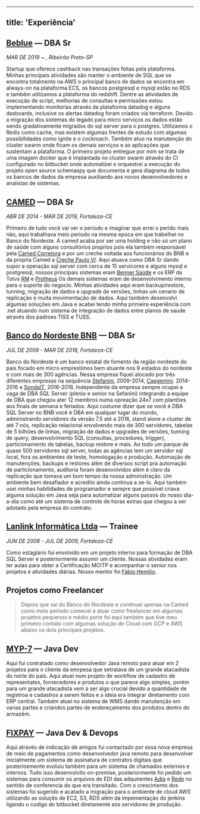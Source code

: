 ---
title: 'Experiência'
------

## [Beblue](https://www.beblue.com.br/) — DBA Sr
*MAR DE 2019 ~ , Ribeirão Preto-SP*

Startup que oferece cashback nas transações feitas pela plataforma. Minhas principais atividades são manter o ambiente de SQL que se encontra totalmente na AWS o principal banco de dados se encontra em always-on na plataforma ECS, os bancos postgresql e mysql estão no RDS e também utilizamos a plataforma do redshift. Dentre as atividades de execução de script, melhorias de consultas e permissões estou implementando monitorias através da plataforma datadog e alguns dasboards, inclusive os alertas datadog foram criados via terraform. Devido a migração dos sistemas do legado para micro serviços os dados estão sendo gradativamente migrados do sql server para o postgres. Utilizamos o Redis como cache, mas existem algumas frentes de estudo com algumas possibilidades como ignite e o cockroach. Também atuo na manutenção do cluster swarm onde ficam os demais serviços e as aplicações que sustentam a plataforma.
O primeiro projeto entregue por mim se trata de uma imagem docker que é implantada no cluster swarm através do CI configurado no bitbucket onde automatizei e orquestrei  a execução do projeto open source schemaspy que documenta e gera diagrama de todos os bancos de dados da empresa auxiliando aos novos desenvolvedores e analistas de sistemas.

## [CAMED](https://www.camed.com.br/PortalCamed/) — DBA Sr
*ABR DE 2014 - MAR DE 2019, Fortaleza-CE*

Primeiro de tudo você vai ver o periodo e imaginar que errei o perido mais não, aqui trabalhava meio periodo na mesma epoca em que trabelhei no Banco do Nordeste. A camed acaba por ser uma holding e não só um plano de saúde com alguns consultórios proprios pois ela também responsável pela [Camed Corretora](http://www.camedseguros.com.br/) e por um creche voltada aos funcionários do BNB e da propria Camed a [Creche Paulo VI](https://www.camed.com.br/PortalCamed/tag/creche-paulo-vi/).
Aqui atuava como DBA Sr dando supor a operação sql server com cerca de 15 servicores e alguns mysql e postgresql, nossos principais sistemas eram [Benner Saúde](https://www4.benner.com.br/solucoes-para-reducao-de-custos/terceirizacao-de-servicos/area-da-saude) e os ERP da Totvs [RM](https://www.totvs.com/blog/rm-totvs/) e [Protheus](https://www.totvs.com/sistema-de-gestao/?utm_campaign=totvs_conversao_sql&utm_source=ppc&utm_medium=google_search&utm_content=ad_text_linha_produto_protheus_v2&utm_term=totvs%20protheus&hsa_tgt=kwd-22906999271&hsa_src=g&hsa_acc=5745705588&hsa_cam=1596798386&hsa_grp=61487630398&hsa_mt=e&hsa_kw=totvs%20protheus&hsa_net=adwords&hsa_ver=3&hsa_ad=323306954110&gclid=EAIaIQobChMIw46EmoLZ5gIVhYORCh0ovgdDEAAYASAAEgKZSPD_BwE) Os demais sistemas eram de desenvolvimento interno para o suporte do negocio. Minhas atividades aqui eram backup/restore, tunning, migração de dados e upgrade de versões, tinhas um cenario de replicação e muita movimentação de dados. Aqui também desenvolvi algumas soluções em Java e acabei tendo minha primeira experiência com .net atuando num sistema de integração de dados entre planos de saude através dos padroes TISS e TUSS.


## [Banco do Nordeste BNB](https://www.bnb.gov.br/) — DBA Sr
*JUL DE 2009 - MAR DE 2018, Fortaleza-CE*

Banco do Nordeste é um banco estatal de fomento da região nordeste do país focado em micro emprestimos bem atuante nos 9 estados do nordeste e com mais de 300 agências. Nessa empresa fiquei alocado por três diferentes empresas na sequência [Stefanini](https://stefanini.com/pt-br), 2009-2014, [Capgemini](https://www.capgemini.com/br-pt/). 2014-2016 e [SondaIT](https://www.sonda.com/pt-br/), 2016-2018. Independente da empresa sempre ocupei a vaga de DBA SQL Server (plenio e senior na Sefanini) integrando a equipe de DBA que chegou ater 12 membros numa opreação 24x7 com plantões aos finais de semana e feriados.
Aqui costume dizer que se você é DBA SQL Server no BNB você é DBA em qualquer lugar do mundo, administrando servidores da versão 7.5 até a 2016, stand alone e cluster de até 7 nós, replicação relacional envolvendo mais de 300 servidores, tabelas de 5 bilhões de linhas, migração de dados e upgrades de versões, tunning de query, desenvolvimento SQL (consultas, procedures, trigger), particionamento de tabelas, backup restore e mais. Ao todo um parque de quase 500 servidores sql server, todas as agências tem um servidor sql local, fora os ambientes de teste, homologação e produção. Automação de manutenções, backups e restores além de diversos script pra automação de particionamento, auditoria foram desenvolvidos além é claro da replicação que tomava um bom tempo da nossa administração. Um ambiente bem desafiador e acredito ainda continua a se-lo. Aqui também usei minhas habilidades de programador e sempre que possivel criava alguma solução em Java seja para automatizar alguns passos do nosso dia-a-dia como até um sistema de controle de horas extras que chegou a ser adotado pela empresa do contrato.


## [Lanlink Informática Ltda](https://www.lanlink.com.br/) — Trainee
*JUN DE 2008 - JUL DE 2009, Fortaleza-CE*

Como estagiário fui envolvido em um projeto interno para formação de DBA SQL Server e posteriormente assumir um cliente. Nossas atividades eram ter aulas para obter a Certificação MCITP e acompanhar o senior nos projetos e atividades diárias. Nosso mentor foi [Fábio Hemilio](https://www.linkedin.com/in/fabiohemylio/).


## Projetos como Freelancer

> Depois que saí do Banco do Nordeste e conitnuei apenas na Camed como meio período comecei a atuar como freelancer em algumas projetos pequenos e médio porte foi aqui também que tive meu primeiro contato com algumas solução de Cloud com GCP e AWS abaixo os dois principais projetos.


## [MYP-7](https://myp7.com.br/) — Java Dev

Aqui fui contratado como desenvolvedor Java remoto para atuar em 2 projetos para o cliente da emrpesa que setratava de um grande atacadista do norte do país. Aqui atuei num projeto de workflow de cadastro de representates, fornecedores e produtos o que parece algo simples, porém para um grande atacadista vem a ser algo crucial devido a quantidade de registroa e cadastros a serem feitos e a ideia era integrar diretamento com ERP central. Também atuei no sistema de WMS dando manutenção em varias partes e criandos partes de endereçamento dos produtos dentro do armazém.

## [FIXPAY](https://fixpay.com.br/) — Java Dev & Devops

Aqui através de indicação de amigos fui contactado por essa nova empresa de meio de pagamentos como desenvolvedor java remoto para desenvolver inicialmente um sistema de assinatura de contratos digitais que posterioemente evoluiu também para um sistema de chamados externos e internos. Tudo isso desenvolvito on-premise, posteriormente foi pedido um sistemas para consumir os arquivos de EDI das adquirentes [Adiq](https://www.adiq.com.br/) e [Rede](https://www.userede.com.br/quero-rede?gclid=EAIaIQobChMIh9aJxIbZ5gIVEoWRCh0RRQZrEAAYASAAEgJx3_D_BwE&s_cid=mpg|gog|glp|vt-rede-aquisicao-marca-responsivo-taxa-vendas|cnr|6|sec|CRM0000|-|vt&ef_id=EAIaIQobChMIh9aJxIbZ5gIVEoWRCh0RRQZrEAAYASAAEgJx3_D_BwE:G:s&s_kwcid=AL!673!3!372703000018!e!!g!!rede) no sentido de conferencia do que era transitado. Com o crescimento dos sistemas foi sugerido e acatado a migração para o ambiente de cloud AWS utilizando as soluçẽs de EC2, S3, RDS além da impementação do jenkins ligando o codigo do bitbucket diretamente aos servidores de produção.